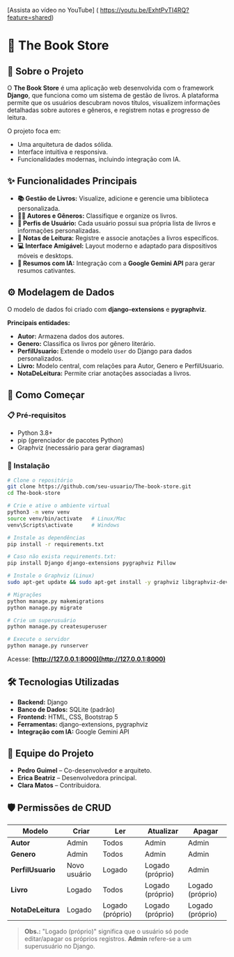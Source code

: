 [Assista ao vídeo no YouTube] ( https://youtu.be/ExhtPvTI4RQ?feature=shared)

# 📖 The Book Store

## 📌 Sobre o Projeto

O **The Book Store** é uma aplicação web desenvolvida com o framework **Django**, que funciona como um sistema de gestão de livros.
A plataforma permite que os usuários descubram novos títulos, visualizem informações detalhadas sobre autores e gêneros, e registrem notas e progresso de leitura.

O projeto foca em:

* Uma arquitetura de dados sólida.
* Interface intuitiva e responsiva.
* Funcionalidades modernas, incluindo integração com IA.

## ✨ Funcionalidades Principais

* **📚 Gestão de Livros:** Visualize, adicione e gerencie uma biblioteca personalizada.
* **👩‍💼 Autores e Gêneros:** Classifique e organize os livros.
* **👤 Perfis de Usuário:** Cada usuário possui sua própria lista de livros e informações personalizadas.
* **📝 Notas de Leitura:** Registre e associe anotações a livros específicos.
* **💻 Interface Amigável:** Layout moderno e adaptado para dispositivos móveis e desktops.
* **🤖 Resumos com IA:** Integração com a **Google Gemini API** para gerar resumos cativantes.

## ⚙️ Modelagem de Dados

O modelo de dados foi criado com **django-extensions** e **pygraphviz**.

**Principais entidades:**

* **Autor:** Armazena dados dos autores.
* **Genero:** Classifica os livros por gênero literário.
* **PerfilUsuario:** Extende o modelo `User` do Django para dados personalizados.
* **Livro:** Modelo central, com relações para Autor, Genero e PerfilUsuario.
* **NotaDeLeitura:** Permite criar anotações associadas a livros.

## 🚀 Como Começar

### 📋 Pré-requisitos

* Python 3.8+
* pip (gerenciador de pacotes Python)
* Graphviz (necessário para gerar diagramas)

### 🔧 Instalação

```bash
# Clone o repositório
git clone https://github.com/seu-usuario/The-book-store.git
cd The-book-store

# Crie e ative o ambiente virtual
python3 -m venv venv
source venv/bin/activate   # Linux/Mac
venv\Scripts\activate      # Windows

# Instale as dependências
pip install -r requirements.txt

# Caso não exista requirements.txt:
pip install Django django-extensions pygraphviz Pillow

# Instale o Graphviz (Linux)
sudo apt-get update && sudo apt-get install -y graphviz libgraphviz-dev

# Migrações
python manage.py makemigrations
python manage.py migrate

# Crie um superusuário
python manage.py createsuperuser

# Execute o servidor
python manage.py runserver
```

Acesse: **[http://127.0.0.1:8000](http://127.0.0.1:8000)**

## 🛠️ Tecnologias Utilizadas

* **Backend:** Django
* **Banco de Dados:** SQLite (padrão)
* **Frontend:** HTML, CSS, Bootstrap 5
* **Ferramentas:** django-extensions, pygraphviz
* **Integração com IA:** Google Gemini API

## 👥 Equipe do Projeto

* **Pedro Guimel** – Co-desenvolvedor e arquiteto.
* **Erica Beatriz** – Desenvolvedora principal.
* **Clara Matos** – Contribuidora.

## 🛡️ Permissões de CRUD

| Modelo            | Criar        | Ler              | Atualizar        | Apagar           |
| ----------------- | ------------ | ---------------- | ---------------- | ---------------- |
| **Autor**         | Admin        | Todos            | Admin            | Admin            |
| **Genero**        | Admin        | Todos            | Admin            | Admin            |
| **PerfilUsuario** | Novo usuário | Logado           | Logado (próprio) | Admin            |
| **Livro**         | Logado       | Todos            | Logado (próprio) | Logado (próprio) |
| **NotaDeLeitura** | Logado       | Logado (próprio) | Logado (próprio) | Logado (próprio) |

> **Obs.:** "Logado (próprio)" significa que o usuário só pode editar/apagar os próprios registros.
> **Admin** refere-se a um superusuário no Django.

